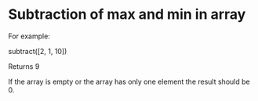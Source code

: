 # Subtraction of max and min in array

For example: 

subtract([2, 1, 10]) 

Returns 9

If the array is empty or the array has only one element the result should be 0.